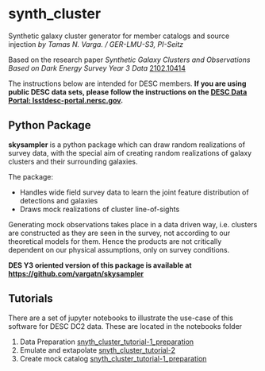 # synth_cluster

Synthetic galaxy cluster generator for member catalogs and source injection *by Tamas N. Varga. / GER-LMU-S3, PI-Seitz*

Based on the research paper *Synthetic Galaxy Clusters and Observations Based on Dark Energy Survey Year 3 Data* [2102.10414](https://arxiv.org/abs/2102.10414)

The instructions below are intended for DESC members.
**If you are using public DESC data sets, please follow the instructions on the [DESC Data Portal: lsstdesc-portal.nersc.gov](https://lsstdesc-portal.nersc.gov/).**

## Python Package

**skysampler** is a python package which can draw random realizations of survey data, with the special aim
of creating random realizations of galaxy clusters and their surrounding galaxies.

The package:

* Handles wide field survey data to learn the joint feature distribution of detections and galaxies
* Draws mock realizations of cluster line-of-sights

Generating mock observations takes place in a data driven way, i.e. clusters are constructed as they are seen in
the survey, not according to our theoretical models for them. Hence the products are not critically dependent
on our physical assumptions, only on survey conditions.

**DES Y3 oriented version of this package is available at https://github.com/vargatn/skysampler**

## Tutorials

There are a set of jupyter notebooks to illustrate the use-case of this software for DESC DC2 data. These are located in the notebooks folder

1) Data Preparation [snyth_cluster_tutorial-1_preparation](notebooks/synth_cluster_tutorial-1_preparation.ipynb)
2) Emulate and extapolate [snyth_cluster_tutorial-2](notebooks/synth_cluster_tutorial-2.ipynb)
3) Create mock catalog [snyth_cluster_tutorial-1_preparation](notebooks/synth_cluster_tutorial-3_generation.ipynb)
<!-- 4) Render with source injection pipeline [snyth_cluster_tutorial-1_preparation](notebooks/snyth_cluster_tutorial-1_preparation.ipynb) -->
